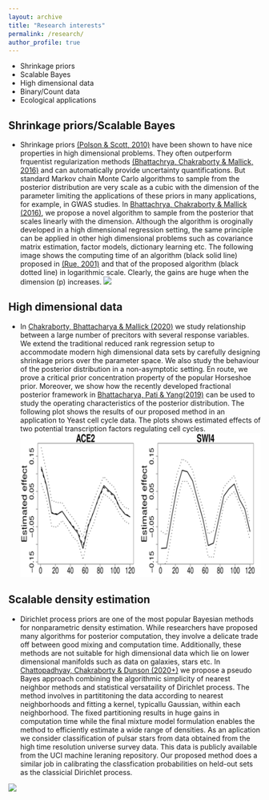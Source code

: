```yaml
---
layout: archive
title: "Research interests"
permalink: /research/
author_profile: true
---
```


* Shrinkage priors
* Scalable Bayes
* High dimensional data
* Binary/Count data
* Ecological applications


## Shrinkage priors/Scalable Bayes
* Shrinkage priors [(Polson & Scott, 2010)](https://faculty.chicagobooth.edu/nicholas.polson/research/papers/Bayes1.pdf) have been shown to have nice properties in high dimensional problems. They often outperform frquentist regularization methods [(Bhattachrya, Chakraborty & Mallick, 2016)](https://arxiv.org/abs/1506.04778) and can automatically provide uncertainty quantifications. But standard Markov chain 
Monte Carlo algorithms to sample from the posterior distribution are very scale as a cubic with the dimension of the parameter limiting
the applications of these priors in many applications, for example, in GWAS studies. In [Bhattachrya, Chakraborty & Mallick (2016)](https://arxiv.org/abs/1506.04778), we propose a novel algorithm to sample from the posterior that scales linearly with the dimension. 
Although the algorithm is oroginally developed in a high dimensional regression setting, the same principle can be applied in other 
high dimensional problems such as covariance matrix estimation, factor models, dictionary learning etc. The following image shows the
computing time of an algorithm (black solid line) proposed in [(Rue, 2001)](https://rss.onlinelibrary.wiley.com/doi/abs/10.1111/1467-9868.00288) and that of the proposed algorithm (black dotted line) in logarithmic scale. Clearly, the gains are huge when the dimension (p) increases.
![](https://github.com/antik015/antik015.github.io/blob/master/images/time_comp-1_500x300?raw=true)

## High dimensional data
* In [Chakraborty, Bhattacharya & Mallick (2020)](https://arxiv.org/abs/1612.00877) we study relationship between a large number of precitors with several response variables.
We extend the traditional reduced rank regression setup to accommodate modern high dimensional data sets by carefully designing shrinkage priors over the parameter space. We also study the behaviour of the posterior distribution in a non-asymptotic setting. En route, we prove a critical prior concentration property of the popular Horseshoe prior. Moreover, we show how the recently developed fractional posterior framework in [Bhattacharya, Pati & Yang(2019)](https://arxiv.org/abs/1611.01125) can be used to study the 
operating characteristics of the posterior distribution. The following plot shows the results of our proposed method in an application to Yeast cell cycle data. The plots shows estimated effects of two potential transcription factors regulating cell cycles. 
![](https://github.com/antik015/antik015.github.io/blob/master/images/yeast_plot_new-eps-converted-to-1_500x300.png?raw=true)


## Scalable density estimation
* Dirichlet process priors are one of the most popular Bayesian methods for nonparametric density estimation. While researchers have proposed many algorithms for posterior computation, they involve a delicate trade off between good mixing and computation time. Additionally, these methods are not suitable for high dimensional data which lie on lower dimensional manifolds such as data on galaxies, stars etc. In [Chattopadhyay, Chakraborty & Dunson (2020+)](https://arxiv.org/abs/2003.07953) we propose a pseudo Bayes approach combining the algorithmic simplicity of nearest neighbor methods and statistical versataility of Dirichlet process. The method involves in partititoning the data according to nearest neighborhoods and fitting a kernel, typicallu Gaussian, within each neighborhood. The fixed partitioning results in
huge gains in computation time while the final mixture model formulation enables the method to efficiently estimate a wide range of densities. As an aplication we consider
classification of pulsar stars from data obtained from the high time resolution universe survey data. This data is publicly available from the UCI machine leraning repository.
Our proposed method does a similar job in calibrating the classfication probabilities on held-out sets as the classicial Dirichlet process.

![](https://github.com/antik015/antik015.github.io/blob/master/images/Brier_score_htru_data-eps-converted-to-1_500x300?raw=true)


